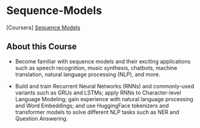 # Sequence-Models

[Coursera] [Sequence Models](https://www.coursera.org/learn/nlp-sequence-models?)

## About this Course
* Become familiar with sequence models and their exciting applications such as speech recognition, music synthesis, chatbots, machine translation, natural language processing (NLP), and more. 

* Build and train Recurrent Neural Networks (RNNs) and commonly-used variants such as GRUs and LSTMs; apply RNNs to Character-level Language Modeling; gain experience with natural language processing and Word Embeddings; and use HuggingFace tokenizers and transformer models to solve different NLP tasks such as NER and Question Answering.
